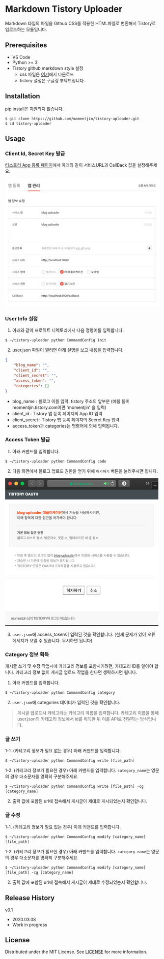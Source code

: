 # Markdown Tistory Uploader

Markdown 타입의 파일을 Github CSS를 적용한 HTML파일로 변환해서 Tistory로 업로드하는 모듈입니다. 

## Prerequisites
- VS Code
- Python >= 3
- Tistory github markdown style 설정
    - css 파일은 [여기](https://github.com/sindresorhus/github-markdown-css)에서 다운로드
    - tistory 설정은 구글링 부탁드립니다.

## Installation

pip install은 지원되지 않습니다.

```shell
$ git clone https://github.com/momentjin/tistory-uploader.git
$ cd tistory-uploader
```

## Usage

### Client Id, Secret Key 발급

[티스토리 App 등록 페이지](https://www.tistory.com/guide/api/manage/register)에서 아래와 같이 서비스URL과 CallBack 값을 설정해주세요.

![config](./resource/config.png)

### User Info 설정

1. 아래와 같이 프로젝트 디렉토리에서 다음 명령어를 입력합니다.

```shell
$ ~/tistory-uploader python CommandConfig init
```

2. user.json 파일이 열리면 아래 설명을 보고 내용을 입력합니다.

```json
{
    "blog_name": "",
    "client_id": "",
    "client_secret": "",
    "access_token": "",
    "categories": []
}
```

- blog_name : 블로그 이름 입력. tistory 주소의 앞부분 (예를 들어 momentjin.tistory.com이면 'momentjin' 을 입력)
- client_id : Tistory 앱 등록 페이지의 App ID 입력
- client_secret : Tistory 앱 등록 페이지의 Secret Key 입력
- access_token과 categories는 명령어에 의해 입력됩니다.

### Access Token 발급

1. 아래 커맨드를 입력합니다.

```shell
$ ~/tistory-uploader python CommandConfig code
```

2. 다음 화면에서 블로그 업로드 권한을 얻기 위해 `허가하기` 버튼을 눌러주시면 됩니다.

![authorization](./resource/authorization.png)

3. `user.json`에 access_token이 입력된 것을 확인합니다. (현재 문제가 있어 오류 메세지가 보일 수 있습니다. 무시하면 됩니다)

### Category 정보 획득

게시글 쓰기 및 수정 작업시에 카테고리 정보를 포함시키려면, 카테고리 ID를 알아야 합니다. 카테고리 정보 없이 게시글 업로드 작업을 한다면 생략하시면 됩니다.

1. 아래 커맨드를 입력합니다.

```shell
$ ~/tistory-uploader python CommandConfig category
```

2. `user.json`에 categories 데이터가 입력된 것을 확인합니다.

> 게시글 업로드시 카테고리는 카테고리 이름을 입력합니다. 카테고리 이름을 통해 user.json의 카테고리 정보에서 id를 획득한 뒤 이를 API로 전달하는 방식입니다.

### 글 쓰기

1-1. (카테고리 정보가 필요 없는 경우) 아래 커맨드를 입력합니다.

```shell
$ ~/tistory-uploader python CommandConfig write [file_path]
```

1-2. (카테고리 정보가 필요한 경우) 아래 커맨드를 입력합니다. `category_name`는 영문의 경우 대소문자를 명확히 구분해주세요.

```shell
$ ~/tistory-uploader python CommandConfig write [file_path] -cg [category_name]
```

2. 출력 값에 포함된 url에 접속해서 게시글이 제대로 게시되었는지 확인합니다.

### 글 수정

1-1. (카테고리 정보가 필요 없는 경우) 아래 커맨드를 입력합니다.

```shell
$ ~/tistory-uploader python CommandConfig modify [category_name] [file_path]
```

1-2. (카테고리 정보가 필요한 경우) 아래 커맨드를 입력합니다. `category_name`는 영문의 경우 대소문자를 명확히 구분해주세요.

```shell
$ ~/tistory-uploader python CommandConfig modify [category_name] [file_path] -cg [category_name]
```

2. 출력 값에 포함된 url에 접속해서 게시글이 제대로 수정되었는지 확인합니다.

## Release History

v0.1
- 2020.03.08
- Work in progress

## License

Distributed under the MIT License. See [LICENSE](https://github.com/momentjin/tistory-uploader/blob/master/LICENSE) for more information.